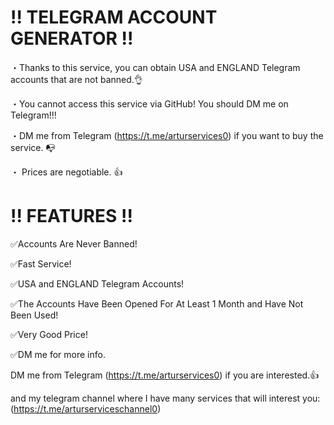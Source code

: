 # !! TELEGRAM ACCOUNT GENERATOR !!
・Thanks to this service, you can obtain USA and ENGLAND Telegram accounts that are not banned.👌

・You cannot access this service via GitHub! You should DM me on Telegram!‼️

・DM me from Telegram (https://t.me/arturservices0) if you want to buy the service. 📭

・ Prices are negotiable. 👍

# !! FEATURES !!
✅Accounts Are Never Banned!

✅Fast Service!

✅USA and ENGLAND Telegram Accounts!

✅The Accounts Have Been Opened For At Least 1 Month and Have Not Been Used!

✅Very Good Price!

✅DM me for more info.

DM me from Telegram (https://t.me/arturservices0) if you are interested.👍

and my telegram channel where I have many services that will interest you: (https://t.me/arturserviceschannel0)
